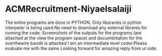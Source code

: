# ACMRecruitment-Niyaelsalaiji
The entire programs are done in PYTHON.
Only libararies in python interpeter is being used.No need to download any external librares for running the code.
Screenshots of the outputs for the programs (are attached at the view the program space) and documentation for the overthewire bandit is attached
I am an intermediate level coder.Please evaluate me with the same
Looking forward for amazing reply from ur side.
